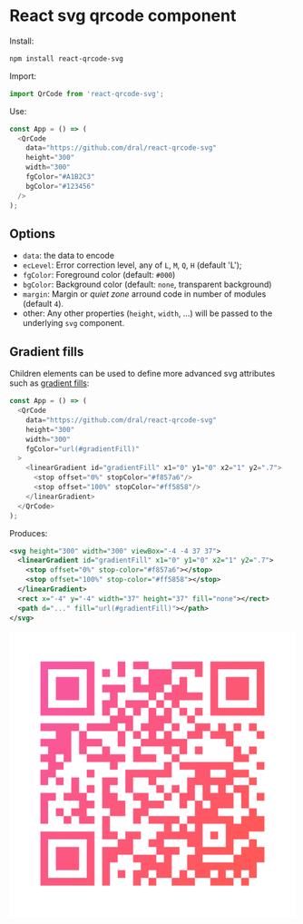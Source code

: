 # React svg qrcode component

Install:
```sh
npm install react-qrcode-svg
```

Import:
```js
import QrCode from 'react-qrcode-svg';
```

Use:
```js
const App = () => (
  <QrCode
    data="https://github.com/dral/react-qrcode-svg"
    height="300"
    width="300"
    fgColor="#A1B2C3"
    bgColor="#123456"
  />
);
```

## Options

- `data`: the data to encode
- `ecLevel`: Error correction level, any of `L`, `M`, `Q`, `H` (default 'L');
- `fgColor`: Foreground color (default: `#000`)
- `bgColor`: Background color (default: `none`, transparent background)
- `margin`: Margin or _quiet zone_ arround code in number of modules (default `4`).
- other: Any other properties (`height`, `width`, …) will be passed to the underlying `svg` component.

## Gradient fills

Children elements can be used to define more advanced svg attributes such as [gradient fills](https://developer.mozilla.org/en-US/docs/Web/SVG/Tutorial/Gradients):

```js
const App = () => (
  <QrCode
    data="https://github.com/dral/react-qrcode-svg"
    height="300"
    width="300"
    fgColor="url(#gradientFill)"
  >
    <linearGradient id="gradientFill" x1="0" y1="0" x2="1" y2=".7">
      <stop offset="0%" stopColor="#f857a6"/>
      <stop offset="100%" stopColor="#ff5858"/>
    </linearGradient>
  </QrCode>
);
```

Produces:
```xml
<svg height="300" width="300" viewBox="-4 -4 37 37">
  <linearGradient id="gradientFill" x1="0" y1="0" x2="1" y2=".7">
    <stop offset="0%" stop-color="#f857a6"></stop>
    <stop offset="100%" stop-color="#ff5858"></stop>
  </linearGradient>
  <rect x="-4" y="-4" width="37" height="37" fill="none"></rect>
  <path d="..." fill="url(#gradientFill)"></path>
</svg>
```

![Gradient fill example](demo/example.svg)

